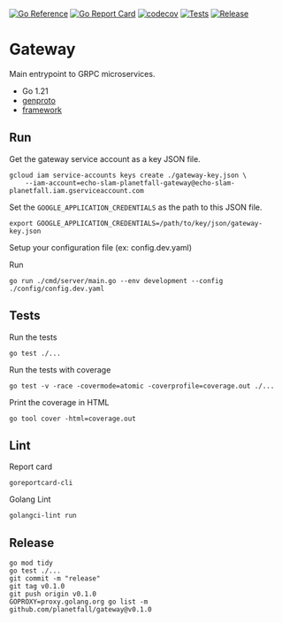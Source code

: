 [![Go Reference](https://pkg.go.dev/badge/github.com/planetfall/gateway.svg)](https://pkg.go.dev/github.com/planetfall/gateway)
[![Go Report Card](https://goreportcard.com/badge/github.com/planetfall/gateway)](https://goreportcard.com/report/github.com/planetfall/gateway)
[![codecov](https://codecov.io/gh/planetfall/gateway/graph/badge.svg?token=QWPH8FP2BO)](https://codecov.io/gh/planetfall/gateway)
[![Tests](https://github.com/planetfall/gateway/actions/workflows/gateway.yml/badge.svg)](https://github.com/Planetfall/Gateway/actions/workflows/gateway.yml)
[![Release](https://img.shields.io/github/release/planetfall/gateway.svg?style=flat-square)](https://github.com/planetfall/gateway/releases)

# Gateway

Main entrypoint to GRPC microservices.
- Go 1.21
- [genproto](https://github.com/Planetfall/genproto)
- [framework](https://github.com/Planetfall/Framework)

## Run

Get the gateway service account as a key JSON file.
```
gcloud iam service-accounts keys create ./gateway-key.json \
    --iam-account=echo-slam-planetfall-gateway@echo-slam-planetfall.iam.gserviceaccount.com
```

Set the `GOOGLE_APPLICATION_CREDENTIALS` as the path to this JSON file.
```
export GOOGLE_APPLICATION_CREDENTIALS=/path/to/key/json/gateway-key.json
```

Setup your configuration file (ex: config.dev.yaml)

Run
```
go run ./cmd/server/main.go --env development --config ./config/config.dev.yaml
```

## Tests

Run the tests
```
go test ./...
```

Run the tests with coverage
```
go test -v -race -covermode=atomic -coverprofile=coverage.out ./...
```

Print the coverage in HTML
```
go tool cover -html=coverage.out
```

## Lint

Report card
```
goreportcard-cli
```

Golang Lint
```
golangci-lint run
```


## Release

```
go mod tidy
go test ./...
git commit -m "release"
git tag v0.1.0
git push origin v0.1.0
GOPROXY=proxy.golang.org go list -m github.com/planetfall/gateway@v0.1.0
```
